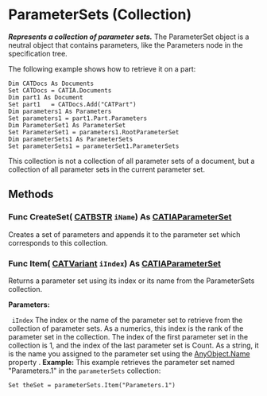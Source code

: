# ParameterSets (Collection)

**_Represents a collection of parameter sets._**
The ParameterSet object is a neutral object that contains parameters, like the Parameters node in the specification tree.

The following example shows how to retrieve it on a part:

```VBScript
Dim CATDocs As Documents
Set CATDocs = CATIA.Documents
Dim part1 As Document
Set part1   = CATDocs.Add("CATPart")
Dim parameters1 As Parameters
Set parameters1 = part1.Part.Parameters
Dim ParameterSet1 As ParameterSet
Set ParameterSet1 = parameters1.RootParameterSet
Dim parameterSets1 As ParameterSets
Set parameterSets1 = parameterSet1.ParameterSets

```

This collection is not a collection of all parameter sets of a document, but a collection of all parameter sets in the current parameter set.

## Methods

### Func **CreateSet**( [CATBSTR](../System/typedef_CATBSTR_8129.md)  `iName`) As [CATIAParameterSet](../KnowledgeInterfaces/interface_ParameterSet_31016.md)

Creates a set of parameters and appends it to the parameter set which corresponds to this collection.  
### Func **Item**( [CATVariant](../System/typedef_CATVariant_20656.md)  `iIndex`) As [CATIAParameterSet](../KnowledgeInterfaces/interface_ParameterSet_31016.md)

Returns a parameter set using its index or its name from the ParameterSets collection.

**Parameters:**

` iIndex`      The index or the name of the parameter set to retrieve from the collection of parameter sets. As a numerics, this index is the rank of the parameter set in the collection. The index of the first parameter set in the collection is 1, and the index of the last parameter set is Count. As a string, it is the name you assigned to the parameter set using the
[AnyObject.Name](../System/interface_AnyObject_17321.htm#Name) property .  **Example:**      This example retrieves the parameter set named "Parameters.1" in the `parameterSets` collection:

```VBScript
Set theSet = parameterSets.Item("Parameters.1")

```